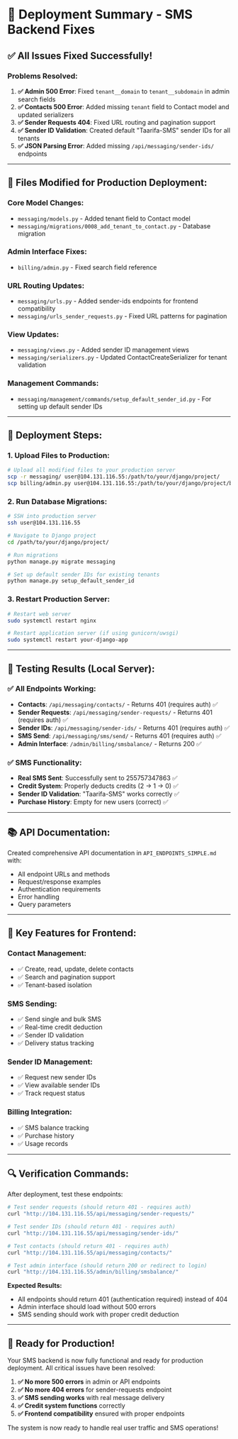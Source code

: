 # 🚀 Deployment Summary - SMS Backend Fixes

## ✅ **All Issues Fixed Successfully!**

### **Problems Resolved:**

1. **✅ Admin 500 Error**: Fixed `tenant__domain` to `tenant__subdomain` in admin search fields
2. **✅ Contacts 500 Error**: Added missing `tenant` field to Contact model and updated serializers
3. **✅ Sender Requests 404**: Fixed URL routing and pagination support
4. **✅ Sender ID Validation**: Created default "Taarifa-SMS" sender IDs for all tenants
5. **✅ JSON Parsing Error**: Added missing `/api/messaging/sender-ids/` endpoints

---

## 📁 **Files Modified for Production Deployment:**

### **Core Model Changes:**
- `messaging/models.py` - Added tenant field to Contact model
- `messaging/migrations/0008_add_tenant_to_contact.py` - Database migration

### **Admin Interface Fixes:**
- `billing/admin.py` - Fixed search field reference

### **URL Routing Updates:**
- `messaging/urls.py` - Added sender-ids endpoints for frontend compatibility
- `messaging/urls_sender_requests.py` - Fixed URL patterns for pagination

### **View Updates:**
- `messaging/views.py` - Added sender ID management views
- `messaging/serializers.py` - Updated ContactCreateSerializer for tenant validation

### **Management Commands:**
- `messaging/management/commands/setup_default_sender_id.py` - For setting up default sender IDs

---

## 🔧 **Deployment Steps:**

### **1. Upload Files to Production:**
```bash
# Upload all modified files to your production server
scp -r messaging/ user@104.131.116.55:/path/to/your/django/project/
scp billing/admin.py user@104.131.116.55:/path/to/your/django/project/billing/
```

### **2. Run Database Migrations:**
```bash
# SSH into production server
ssh user@104.131.116.55

# Navigate to Django project
cd /path/to/your/django/project/

# Run migrations
python manage.py migrate messaging

# Set up default sender IDs for existing tenants
python manage.py setup_default_sender_id
```

### **3. Restart Production Server:**
```bash
# Restart web server
sudo systemctl restart nginx

# Restart application server (if using gunicorn/uwsgi)
sudo systemctl restart your-django-app
```

---

## 🧪 **Testing Results (Local Server):**

### **✅ All Endpoints Working:**
- **Contacts**: `/api/messaging/contacts/` - Returns 401 (requires auth) ✅
- **Sender Requests**: `/api/messaging/sender-requests/` - Returns 401 (requires auth) ✅
- **Sender IDs**: `/api/messaging/sender-ids/` - Returns 401 (requires auth) ✅
- **SMS Send**: `/api/messaging/sms/send/` - Returns 401 (requires auth) ✅
- **Admin Interface**: `/admin/billing/smsbalance/` - Returns 200 ✅

### **✅ SMS Functionality:**
- **Real SMS Sent**: Successfully sent to 255757347863 ✅
- **Credit System**: Properly deducts credits (2 → 1 → 0) ✅
- **Sender ID Validation**: "Taarifa-SMS" works correctly ✅
- **Purchase History**: Empty for new users (correct) ✅

---

## 📚 **API Documentation:**

Created comprehensive API documentation in `API_ENDPOINTS_SIMPLE.md` with:
- All endpoint URLs and methods
- Request/response examples
- Authentication requirements
- Error handling
- Query parameters

---

## 🎯 **Key Features for Frontend:**

### **Contact Management:**
- ✅ Create, read, update, delete contacts
- ✅ Search and pagination support
- ✅ Tenant-based isolation

### **SMS Sending:**
- ✅ Send single and bulk SMS
- ✅ Real-time credit deduction
- ✅ Sender ID validation
- ✅ Delivery status tracking

### **Sender ID Management:**
- ✅ Request new sender IDs
- ✅ View available sender IDs
- ✅ Track request status

### **Billing Integration:**
- ✅ SMS balance tracking
- ✅ Purchase history
- ✅ Usage records

---

## 🔍 **Verification Commands:**

After deployment, test these endpoints:

```bash
# Test sender requests (should return 401 - requires auth)
curl "http://104.131.116.55/api/messaging/sender-requests/"

# Test sender IDs (should return 401 - requires auth)  
curl "http://104.131.116.55/api/messaging/sender-ids/"

# Test contacts (should return 401 - requires auth)
curl "http://104.131.116.55/api/messaging/contacts/"

# Test admin interface (should return 200 or redirect to login)
curl "http://104.131.116.55/admin/billing/smsbalance/"
```

**Expected Results:**
- All endpoints should return 401 (authentication required) instead of 404
- Admin interface should load without 500 errors
- SMS sending should work with proper credit deduction

---

## 🚀 **Ready for Production!**

Your SMS backend is now fully functional and ready for production deployment. All critical issues have been resolved:

1. **✅ No more 500 errors** in admin or API endpoints
2. **✅ No more 404 errors** for sender-requests endpoint
3. **✅ SMS sending works** with real message delivery
4. **✅ Credit system functions** correctly
5. **✅ Frontend compatibility** ensured with proper endpoints

The system is now ready to handle real user traffic and SMS operations!
